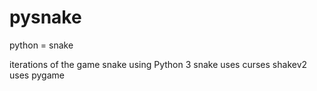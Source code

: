 # pysnake
python = snake

iterations of the game snake using Python 3
snake uses curses
shakev2 uses pygame
